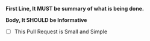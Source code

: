 <!--
"The CL author’s guide to getting through code review" https://google.github.io/eng-practices/review/developer
-->
__First Line, It MUST be summary of what is being done.__

__Body, It SHOULD be Informative__

- [ ] This Pull Request is Small and Simple
